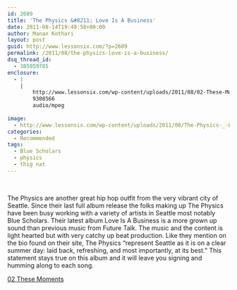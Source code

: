 ```yaml
---
id: 2609
title: 'The Physics &#8211; Love Is A Business'
date: 2011-08-14T19:49:58+00:00
author: Manan Kothari
layout: post
guid: http://www.lessonsix.com/?p=2609
permalink: /2011/08/the-physics-love-is-a-business/
dsq_thread_id:
  - 385859785
enclosure:
  - |
    |
        http://www.lessonsix.com/wp-content/uploads/2011/08/02-These-Moments.mp3
        9308566
        audio/mpeg
        
image:
  - http://www.lessonsix.com/wp-content/uploads/2011/08/The-Physics-_-Love-Is-A-Business-2011.jpeg
categories:
  - Recommended
tags:
  - Blue Scholars
  - physics
  - thig nat
---
```

&nbsp;

The Physics are another great hip hop outfit from the very vibrant city of Seattle. Since their last full album release the folks making up The Physics have been busy working with a variety of artists in Seattle most notably Blue Scholars. Their latest album Love Is A Business is a more grown up sound than previous music from Future Talk. The music and the content is light hearted but with very catchy up beat production. Like they mention on the bio found on their site, The Physics &#8220;represent Seattle as it is on a clear summer day: laid back, refreshing, and most importantly, at its best.&#8221; This statement stays true on this album and it will leave you signing and humming along to each song.

[02 These Moments](http://www.lessonsix.com/wp-content/uploads/2011/08/02-These-Moments.mp3)